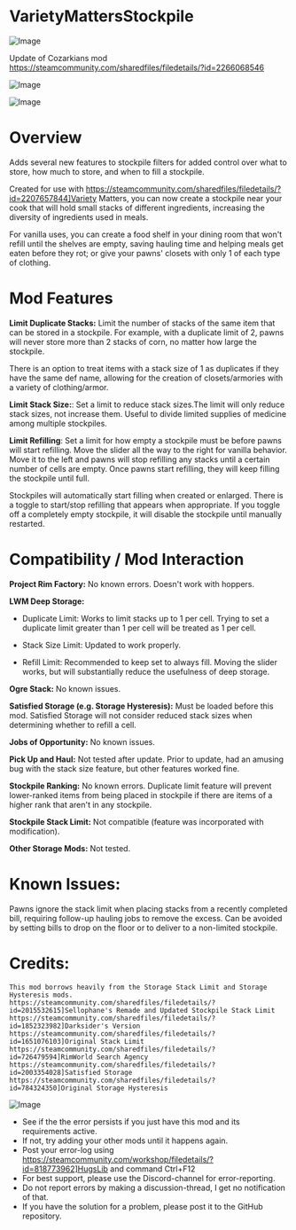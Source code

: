 # VarietyMattersStockpile

![Image](https://i.imgur.com/buuPQel.png)

Update of Cozarkians mod
https://steamcommunity.com/sharedfiles/filedetails/?id=2266068546

![Image](https://i.imgur.com/pufA0kM.png)

	
![Image](https://i.imgur.com/Z4GOv8H.png)

# Overview

Adds several new features to stockpile filters for added control over what to store, how much to store, and when to fill a stockpile. 

Created for use with https://steamcommunity.com/sharedfiles/filedetails/?id=2207657844]Variety Matters, you can now create a stockpile near your cook that will hold small stacks of different ingredients, increasing the diversity of ingredients used in meals. 

For vanilla uses, you can create a food shelf in your dining room that won't refill until the shelves are empty, saving hauling time and helping meals get eaten before they rot; or give your pawns' closets with only 1 of each type of clothing. 

# Mod Features

**Limit Duplicate Stacks:** Limit the number of stacks of the same item that can be stored in a stockpile. For example, with a duplicate limit of 2, pawns will never store more than 2 stacks of corn, no matter how large the stockpile. 

There is an option to treat items with a stack size of 1 as duplicates if they have the same def name, allowing for the creation of closets/armories with a variety of clothing/armor.

**Limit Stack Size:**: Set a limit to reduce stack sizes.The limit will only reduce stack sizes, not increase them. Useful to divide limited supplies of medicine among multiple stockpiles.

**Limit Refilling**: Set a limit for how empty a stockpile must be before pawns will start refilling. Move the slider all the way to the right for vanilla behavior. Move it to the left and pawns will stop refilling any stacks until a certain number of cells are empty. Once pawns start refilling, they will keep filling the stockpile until full.

Stockpiles will automatically start filling when created or enlarged. There is a toggle to start/stop refilling that appears when appropriate. If you toggle off a completely empty stockpile, it will disable the stockpile until manually restarted.

# Compatibility / Mod Interaction


**Project Rim Factory:** No known errors. Doesn't work with hoppers.

**LWM Deep Storage:**


- Duplicate Limit: Works to limit stacks up to 1 per cell. Trying to set a duplicate limit greater than 1 per cell will be treated as 1 per cell.
		
- Stack Size Limit: Updated to work properly.
		
- Refill Limit: Recommended to keep set to always fill. Moving the slider works, but will substantially reduce the usefulness of deep storage.


		

**Ogre Stack:** No known issues.
		
**Satisfied Storage (e.g. Storage Hysteresis):** Must be loaded before this mod. Satisfied Storage will not consider reduced stack sizes when determining whether to refill a cell.
	
**Jobs of Opportunity:** No known issues.
	
**Pick Up and Haul:** Not tested after update. Prior to update, had an amusing bug with the stack size feature, but other features worked fine.
	
**Stockpile Ranking:** No known errors. Duplicate limit feature will prevent lower-ranked items from being placed in stockpile if there are items of a higher rank that aren't in any stockpile.
	
**Stockpile Stack Limit:** Not compatible (feature was incorporated with modification).
	
**Other Storage Mods:** Not tested.
	
# Known Issues:


Pawns ignore the stack limit when placing stacks from a recently completed bill, requiring follow-up hauling jobs to remove the excess. Can be avoided by setting bills to drop on the floor or to deliver to a non-limited stockpile.
	
# Credits:

	This mod borrows heavily from the Storage Stack Limit and Storage Hysteresis mods.
	https://steamcommunity.com/sharedfiles/filedetails/?id=2015532615]Sellophane's Remade and Updated Stockpile Stack Limit
	https://steamcommunity.com/sharedfiles/filedetails/?id=1852323982]Darksider's Version 
	https://steamcommunity.com/sharedfiles/filedetails/?id=1651076103]Original Stack Limit
	https://steamcommunity.com/sharedfiles/filedetails/?id=726479594]RimWorld Search Agency
	https://steamcommunity.com/sharedfiles/filedetails/?id=2003354028]Satisfied Storage	https://steamcommunity.com/sharedfiles/filedetails/?id=784324350]Original Storage Hysteresis

![Image](https://i.imgur.com/PwoNOj4.png)



-  See if the the error persists if you just have this mod and its requirements active.
-  If not, try adding your other mods until it happens again.
-  Post your error-log using https://steamcommunity.com/workshop/filedetails/?id=818773962]HugsLib and command Ctrl+F12
-  For best support, please use the Discord-channel for error-reporting.
-  Do not report errors by making a discussion-thread, I get no notification of that.
-  If you have the solution for a problem, please post it to the GitHub repository.



